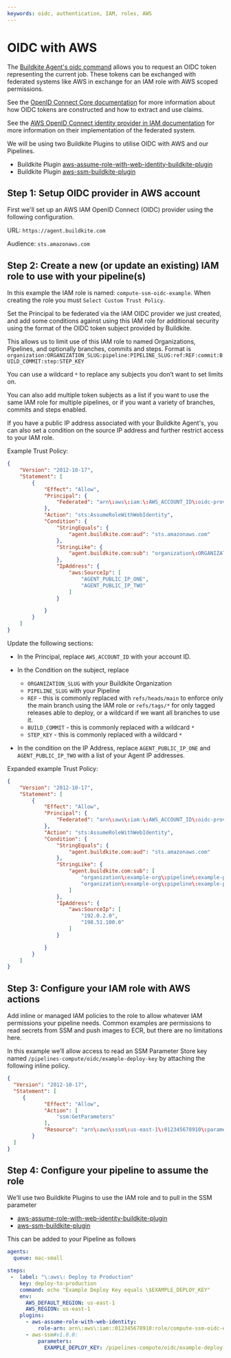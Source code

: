 ```yaml
---
keywords: oidc, authentication, IAM, roles, AWS
---
```


# OIDC with AWS

The [Buildkite Agent's oidc command](/docs/agent/v3/cli-oidc) allows you to request an OIDC token representing the current job. These tokens can be exchanged with federated systems like AWS in exchange for an IAM role with AWS scoped permissions. 

See the [OpenID Connect Core documentation](https://openid.net/specs/openid-connect-core-1_0.html#IDToken) for more information about how OIDC tokens are constructed and how to extract and use claims.

See the [AWS OpenID Connect identity provider in IAM documentation](https://docs.aws.amazon.com/IAM/latest/UserGuide/id_roles_providers_create_oidc.html) for more information on their implementation of the federated system.

We will be using two Buildkite Plugins to utilise OIDC with AWS and our Pipelines. 

- Buildkite Plugin [aws-assume-role-with-web-identity-buildkite-plugin](https://github.com/buildkite-plugins/aws-assume-role-with-web-identity-buildkite-plugin)
- Buildkite Plugin [aws-ssm-buildkite-plugin](https://github.com/buildkite-plugins/aws-ssm-buildkite-plugin)

## Step 1: Setup OIDC provider in AWS account

First we'll set up an AWS IAM OpenID Connect (OIDC) provider using the following configuration.

  URL: `https://agent.buildkite.com`

  Audience: `sts.amazonaws.com` 

## Step 2: Create a new (or update an existing) IAM role to use with your pipeline(s)

In this example the IAM role is named: `compute-ssm-oidc-example`. When creating the role you must `Select Custom Trust Policy`. 

Set the Principal to be federated via the IAM OIDC provider we just created, and add some conditions against using this IAM role for additional security using the format of the OIDC token subject provided by Buildkite.

This allows us to limit use of this IAM role to named Organizations, Pipelines, and optionally branches, commits and steps. Format is
 `organization:ORGANIZATION_SLUG:pipeline:PIPELINE_SLUG:ref:REF:commit:BUILD_COMMIT:step:STEP_KEY`

You can use a wildcard `*` to replace any subjects you don’t want to set limits on. 

You can also add multiple token subjects as a list if you want to use the same IAM role for multiple pipelines, or if you want a variety of branches, commits and steps enabled. 

If you have a public IP address associated with your Buildkite Agent's, you can also set a condition on the source IP address and further restrict access to your IAM role. 

Example Trust Policy:

```json
{
    "Version": "2012-10-17",
    "Statement": [
        {
            "Effect": "Allow",
            "Principal": {
                "Federated": "arn\:aws\:iam:\:AWS_ACCOUNT_ID\:oidc-provider/agent.buildkite.com"
            },
            "Action": "sts:AssumeRoleWithWebIdentity",
            "Condition": {
                "StringEquals": {
                    "agent.buildkite.com:aud": "sts.amazonaws.com"
                },
                "StringLike": {
                    "agent.buildkite.com:sub": "organization\:ORGANIZATION_SLUG\:pipeline:PIPELINE_SLUG\:ref\:REF\:commit\:BUILD_COMMIT\:step\:STEP_KEY"
                },
                "IpAddress": {
                    "aws:SourceIp": [
                        "AGENT_PUBLIC_IP_ONE",
                        "AGENT_PUBLIC_IP_TWO"
                    ]
                }

            }
        }
    ]
}
```

Update the following sections:

- In the Principal, replace `AWS_ACCOUNT_ID`  with your account ID. 
- In the Condition on the subject, replace 

    * `ORGANIZATION_SLUG` with your Buildkite Organization
    * `PIPELINE_SLUG` with your Pipeline
    * `REF` - this is commonly replaced with `refs/heads/main` to enforce only the main branch using the IAM role  or `refs/tags/*` for only tagged releases able to deploy, or a wildcard if we want all branches to use it.
    * `BUILD_COMMIT` - this is commonly replaced with a wildcard `*`
    * `STEP_KEY` - this is commonly replaced with a wildcard `*`

- In the condition on the IP Address, replace `AGENT_PUBLIC_IP_ONE` and `AGENT_PUBLIC_IP_TWO` with a list of your Agent IP addresses. 

Expanded example Trust Policy:

```json
{
    "Version": "2012-10-17",
    "Statement": [
        {
            "Effect": "Allow",
            "Principal": {
                "Federated": "arn\:aws\:iam:\:AWS_ACCOUNT_ID\:oidc-provider/agent.buildkite.com"
            },
            "Action": "sts:AssumeRoleWithWebIdentity",
            "Condition": {
                "StringEquals": {
                    "agent.buildkite.com:aud": "sts.amazonaws.com"
                },
                "StringLike": {
                    "agent.buildkite.com:sub": [ 
                        "organization\:example-org\:pipeline\:example-pipeline\:ref\:refs/heads/main\:*",
                        "organization\:example-org\:pipeline\:example-pipeline\:ref\:refs/tags/*:*"
                    ]
                },
                "IpAddress": {
                    "aws:SourceIp": [
                        "192.0.2.0",
                        "198.51.100.0"
                    ]
                }

            }
        }
    ]
}
```

## Step 3: Configure your IAM role with AWS actions

Add inline or managed IAM policies to the role to allow whatever IAM permissions your pipeline needs. Common examples are permissions to read secrets from SSM and push images to ECR, but there are no limitations here. 

In this example we’ll allow access to read an SSM Parameter Store key named `/pipelines-compute/oidc/example-deploy-key` by attaching the following inline policy. 

```json
{
  "Version": "2012-10-17",
  "Statement": [
     {
            "Effect": "Allow",
            "Action": [
                "ssm:GetParameters"
            ],
            "Resource": "arn\:aws\:ssm\:us-east-1\:012345678910\:parameter/pipelines-compute/oidc/example-deploy-key"
        }
  ]
}
```

## Step 4: Configure your pipeline to assume the role

We’ll use two Buildkite Plugins to use the IAM role and to pull in the SSM parameter

- [aws-assume-role-with-web-identity-buildkite-plugin](https://github.com/buildkite-plugins/aws-assume-role-with-web-identity-buildkite-plugin)
- [aws-ssm-buildkite-plugin](https://github.com/buildkite-plugins/aws-ssm-buildkite-plugin)

This can be added to your Pipeline as follows

```yaml
agents:
  queue: mac-small

steps:
 -  label: "\:aws\: Deploy to Production"
    key: deploy-to-production
    command: echo "Example Deploy Key equals \$EXAMPLE_DEPLOY_KEY"
    env:
      AWS_DEFAULT_REGION: us-east-1
      AWS_REGION: us-east-1
    plugins:
      - aws-assume-role-with-web-identity:
          role-arn: arn\:aws\:iam::012345678910:role/compute-ssm-oidc-example
      - aws-ssm#v1.0.0:
          parameters:
            EXAMPLE_DEPLOY_KEY: /pipelines-compute/oidc/example-deploy-key
```
